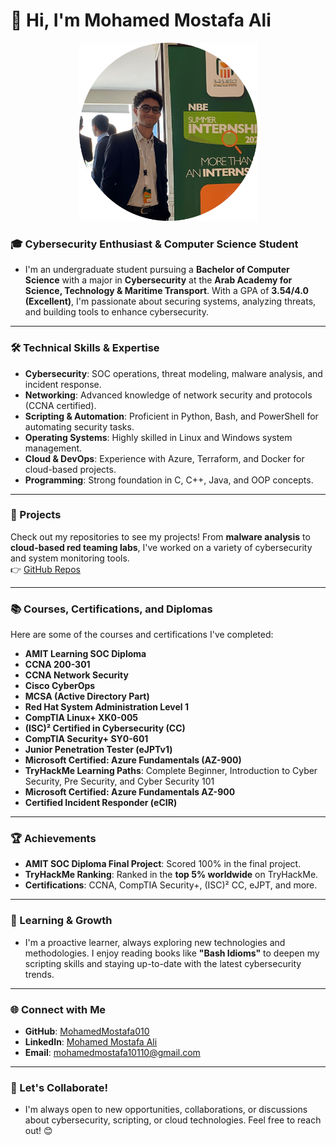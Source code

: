 # 👋 Hi, I'm Mohamed Mostafa Ali

<div align="center">
  <img src="assets/GithubProfileImage.png" alt="Mohamed Mostafa Ali" width="285" />
</div>

### 🎓 Cybersecurity Enthusiast & Computer Science Student

- I'm an undergraduate student pursuing a **Bachelor of Computer Science** with a major in **Cybersecurity** at the **Arab Academy for Science, Technology & Maritime Transport**. With a GPA of **3.54/4.0 (Excellent)**, I'm passionate about securing systems, analyzing threats, and building tools to enhance cybersecurity.

---

### 🛠️ Technical Skills & Expertise

- **Cybersecurity**: SOC operations, threat modeling, malware analysis, and incident response.
- **Networking**: Advanced knowledge of network security and protocols (CCNA certified).
- **Scripting & Automation**: Proficient in Python, Bash, and PowerShell for automating security tasks.
- **Operating Systems**: Highly skilled in Linux and Windows system management.
- **Cloud & DevOps**: Experience with Azure, Terraform, and Docker for cloud-based projects.
- **Programming**: Strong foundation in C, C++, Java, and OOP concepts.

---

### 🚀 Projects

Check out my repositories to see my projects! From **malware analysis** to **cloud-based red teaming labs**, I've worked on a variety of cybersecurity and system monitoring tools.  
👉 [GitHub Repos](https://github.com/MohamedMostafa010?tab=repositories)

---

### 📚 Courses, Certifications, and Diplomas

Here are some of the courses and certifications I've completed:

- **AMIT Learning SOC Diploma**
- **CCNA 200-301**
- **CCNA Network Security**
- **Cisco CyberOps**
- **MCSA (Active Directory Part)**
- **Red Hat System Administration Level 1**
- **CompTIA Linux+ XK0-005**
- **(ISC)² Certified in Cybersecurity (CC)**
- **CompTIA Security+ SY0-601**
- **Junior Penetration Tester (eJPTv1)**
- **Microsoft Certified: Azure Fundamentals (AZ-900)**
- **TryHackMe Learning Paths**: Complete Beginner, Introduction to Cyber Security, Pre Security, and Cyber Security 101
- **Microsoft Certified: Azure Fundamentals AZ-900**
- **Certified Incident Responder (eCIR)**

---

### 🏆 Achievements

- **AMIT SOC Diploma Final Project**: Scored 100% in the final project.
- **TryHackMe Ranking**: Ranked in the **top 5% worldwide** on TryHackMe.
- **Certifications**: CCNA, CompTIA Security+, (ISC)² CC, eJPT, and more.

---

### 🌱 Learning & Growth

- I'm a proactive learner, always exploring new technologies and methodologies. I enjoy reading books like **"Bash Idioms"** to deepen my scripting skills and staying up-to-date with the latest cybersecurity trends.

---

### 🌐 Connect with Me

- **GitHub**: [MohamedMostafa010](https://github.com/MohamedMostafa010)
- **LinkedIn**: [Mohamed Mostafa Ali](https://www.linkedin.com/in/mohamedmostafaali)
- **Email**: mohamedmostafa10110@gmail.com

---

### 💬 Let's Collaborate!

- I'm always open to new opportunities, collaborations, or discussions about cybersecurity, scripting, or cloud technologies. Feel free to reach out! 😊
